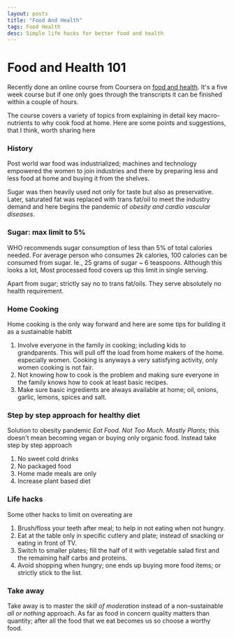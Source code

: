 ```yaml
---
layout: posts
title: "Food And Health"
tags: Food Health
desc: Simple life hacks for better food and health
---
```


# Food and Health 101

Recently done an online course from Coursera on [food and
health](https://www.coursera.org/learn/food-and-health/). It's a five week course
but if one only goes through the transcripts it can be finished within a couple of
hours.

The course covers a variety of topics from explaining in detail key
macro-nutrients to why cook food at home. Here are some points and
suggestions, that I think, worth sharing here

### History
Post world war food was industrialized; machines and technology empowered the women to
join industries and there by preparing less and less food at home and buying it
from the shelves.

Sugar was then heavily used not only for taste but also as preservative. Later,
saturated fat was replaced with trans fat/oil to meet the industry
demand and here begins the pandemic of *obesity and cardio vascular diseases*.

### Sugar: max limit to 5%
WHO recommends sugar consumption of less than 5% of total calories needed.
For average person who consumes 2k calories, 100 calories can be consumed
from sugar. Ie., 25 grams of sugar ~ 6 teaspoons. Although this looks a lot,
Most processed food covers up this limit in single serving.

Apart from sugar; strictly say no to trans fat/oils. They serve absolutely no
health requirement.

### Home Cooking
Home cooking is the only way forward and here are some tips for building it
as a sustainable habitt
1. Involve everyone in the family in cooking; including kids to
   grandparents. This will pull off the load from home makers of the home.
   especially women. Cooking is anyways a very satisfying activity,
   only women cooking is not fair.
2. Not knowing how to cook is the problem and making sure everyone in the
   family knows how to cook at least basic recipes.
3. Make sure basic ingredients are always available at home; oil, onions,
   garlic, lemons, spices and salt.

### Step by step approach for healthy diet
Solution to obesity pandemic *Eat Food. Not Too Much. Mostly Plants*; this
doesn't mean becoming vegan or buying only organic food. Instead take step by
step approach
1. No sweet cold drinks
2. No packaged food
3. Home made meals are only
4. Increase plant based diet

### Life hacks
Some other hacks to limit on overeating are
1. Brush/floss your teeth after meal; to help in not eating when not hungry.
2. Eat at the table only in specific cutlery and plate; instead of snacking
   or eating in front of TV.
3. Switch to smaller plates; fill the half of it with vegetable salad first
   and the remaining half carbs and proteins.
4. Avoid shopping when hungry; one ends up buying more food items; or
   strictly stick to the list.

### Take away

Take away is to master the *skill of moderation* instead of a non-sustainable
*all or nothing* approach. As far as food in concern quality matters than quantity;
after all the food that we eat becomes us so choose a worthy food. 
